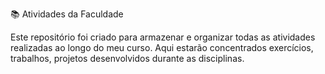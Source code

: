 📚 Atividades da Faculdade

Este repositório foi criado para armazenar e organizar todas as atividades realizadas ao longo do meu curso.
Aqui estarão concentrados exercícios, trabalhos, projetos desenvolvidos durante as disciplinas.
